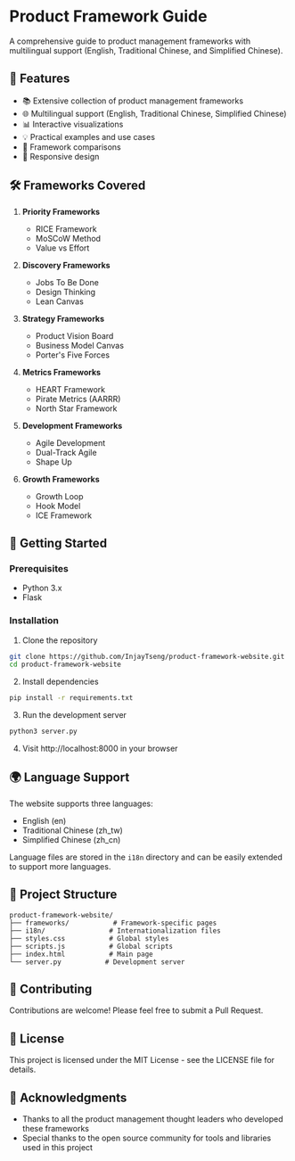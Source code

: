 # Product Framework Guide

A comprehensive guide to product management frameworks with multilingual support (English, Traditional Chinese, and Simplified Chinese).

## 🌟 Features

- 📚 Extensive collection of product management frameworks
- 🌐 Multilingual support (English, Traditional Chinese, Simplified Chinese)
- 📊 Interactive visualizations
- 💡 Practical examples and use cases
- 🔄 Framework comparisons
- 📱 Responsive design

## 🛠 Frameworks Covered

1. **Priority Frameworks**
   - RICE Framework
   - MoSCoW Method
   - Value vs Effort
   
2. **Discovery Frameworks**
   - Jobs To Be Done
   - Design Thinking
   - Lean Canvas

3. **Strategy Frameworks**
   - Product Vision Board
   - Business Model Canvas
   - Porter's Five Forces

4. **Metrics Frameworks**
   - HEART Framework
   - Pirate Metrics (AARRR)
   - North Star Framework

5. **Development Frameworks**
   - Agile Development
   - Dual-Track Agile
   - Shape Up

6. **Growth Frameworks**
   - Growth Loop
   - Hook Model
   - ICE Framework

## 🚀 Getting Started

### Prerequisites

- Python 3.x
- Flask

### Installation

1. Clone the repository
```bash
git clone https://github.com/InjayTseng/product-framework-website.git
cd product-framework-website
```

2. Install dependencies
```bash
pip install -r requirements.txt
```

3. Run the development server
```bash
python3 server.py
```

4. Visit http://localhost:8000 in your browser

## 🌍 Language Support

The website supports three languages:
- English (en)
- Traditional Chinese (zh_tw)
- Simplified Chinese (zh_cn)

Language files are stored in the `i18n` directory and can be easily extended to support more languages.

## 📁 Project Structure

```
product-framework-website/
├── frameworks/           # Framework-specific pages
├── i18n/                # Internationalization files
├── styles.css           # Global styles
├── scripts.js           # Global scripts
├── index.html           # Main page
└── server.py           # Development server
```

## 🤝 Contributing

Contributions are welcome! Please feel free to submit a Pull Request.

## 📝 License

This project is licensed under the MIT License - see the LICENSE file for details.

## 🙏 Acknowledgments

- Thanks to all the product management thought leaders who developed these frameworks
- Special thanks to the open source community for tools and libraries used in this project

